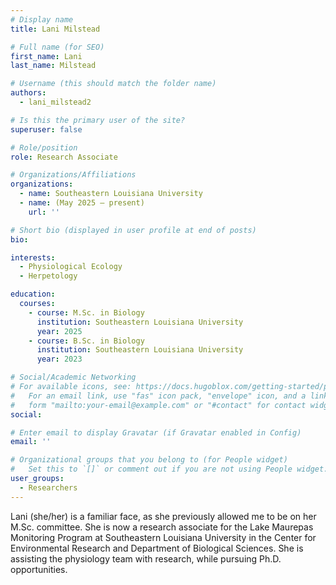 ```yaml
---
# Display name
title: Lani Milstead

# Full name (for SEO)
first_name: Lani
last_name: Milstead

# Username (this should match the folder name)
authors:
  - lani_milstead2

# Is this the primary user of the site?
superuser: false

# Role/position
role: Research Associate

# Organizations/Affiliations
organizations:
  - name: Southeastern Louisiana University
  - name: (May 2025 – present)
    url: ''

# Short bio (displayed in user profile at end of posts)
bio: 

interests:
  - Physiological Ecology
  - Herpetology

education:
  courses:
    - course: M.Sc. in Biology
      institution: Southeastern Louisiana University
      year: 2025
    - course: B.Sc. in Biology
      institution: Southeastern Louisiana University
      year: 2023

# Social/Academic Networking
# For available icons, see: https://docs.hugoblox.com/getting-started/page-builder/#icons
#   For an email link, use "fas" icon pack, "envelope" icon, and a link in the
#   form "mailto:your-email@example.com" or "#contact" for contact widget.
social:

# Enter email to display Gravatar (if Gravatar enabled in Config)
email: ''

# Organizational groups that you belong to (for People widget)
#   Set this to `[]` or comment out if you are not using People widget.
user_groups:
  - Researchers
---
```


Lani (she/her) is a familiar face, as she previously allowed me to be on her M.Sc. committee. She is now a research associate for the Lake Maurepas Monitoring Program at Southeastern Louisiana University in the Center for Environmental Research and Department of Biological Sciences. She is assisting the physiology team with research, while pursuing Ph.D. opportunities.
